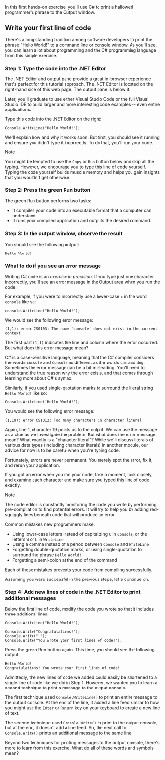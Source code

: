 In this first hands-on exercise, you'll use C# to print a hallowed programmer's phrase to the Output window.

## Write your first line of code

There's a long standing tradition among software developers to print the phrase "Hello World!" to a command line or console window.  As you'll see, you can learn a lot about programming and the C# programming language from this simple exercise.

### Step 1: Type the code into the .NET Editor

The .NET Editor and output pane provide a great in-browser experience that's perfect for this tutorial approach.  The .NET Editor is located on the right-hand side of this web page.  The output pane is below it.

Later, you'll graduate to use either Visual Studio Code or the full Visual Studio IDE to build larger and more interesting code examples -- even entire applications.

Type this code into the .NET Editor on the right:

```csharp-interactive
Console.WriteLine("Hello World!");
```

We'll explain how and why it works soon.  But first, you should see it running and ensure you didn't type it incorrectly.  To do that, you'll run your code.

> [!NOTE] 
> You might be tempted to use the `Copy` or `Run` button below and skip all the typing.  However, we encourage you to type this line of code yourself.  Typing the code yourself builds muscle memory and helps you gain insights that you wouldn't get otherwise.

### Step 2: Press the green Run button 

The green Run button performs two tasks:

- It compiles your code into an executable format that a computer can understand.
- It runs your compiled application and outputs the desired command.

### Step 3: In the output window, observe the result

You should see the following output:

```output
Hello World!
```

### What to do if you see an error message

Writing C# code is an *exercise in precision*.  If you type just one character incorrectly, you'll see an error message in the Output area when you run the code.

For example, if you were to incorrectly use a lower-case `c` in the word `console` like so:

```csharp-interactive
console.WriteLine("Hello World!");
```

We would see the following error message:

```output
(1,1): error CS0103: The name 'console' does not exist in the current context
```

The first part `(1,1)` indicates the line and column where the error occurred.  But what does this error message mean?

C# is a case-sensitive language, meaning that the C# compiler considers the words `console` and `Console` as different as the words `cat` and `dog`.  Sometimes the error message can be a bit misleading.  You'll need to understand the true reason why the error exists, and that comes through learning more about C#'s syntax.

Similarly, if you used single-quotation marks to surround the literal string `Hello World!` like so:

```csharp-interactive
Console.WriteLine('Hello World!');
```

You would see the following error message:

```output
(1,19): error CS1012: Too many characters in character literal
```

Again, line 1, character 19 points us to the culprit.  We can use the message as a clue as we investigate the problem.  But what does the error message mean?  What exactly is a "character literal"?  While we'll discuss literals of various data types (including character literals) in another module, our advice for now is to be careful when you're typing code.

Fortunately, errors are never permanent.  You merely spot the error, fix it, and rerun your application.

If you got an error when you ran your code, take a moment, look closely, and examine each character and make sure you typed this line of code exactly.

> [!NOTE]
> The code editor is constantly monitoring the code you write by performing pre-compilation to find potential errors.  It will try to help you by adding red-squiggly lines beneath code that will produce an error.

Common mistakes new programmers make:

- Using lower-case letters instead of capitalizing `C` in `Console`, or the letters `W` or `L` in `WriteLine`
- Using a comma instead of a period between `Console` and `WriteLine`
- Forgetting double-quotation marks, or using single-quotation to surround the phrase `Hello World!`
- Forgetting a semi-colon at the end of the command

Each of these mistakes prevents your code from compiling successfully.

Assuming you were successful in the previous steps, let's continue on.

### Step 4: Add new lines of code in the .NET Editor to print additional messages

Below the first line of code, modify the code you wrote so that it includes three additional lines:

```csharp-interactive
Console.WriteLine("Hello World!");

Console.Write("Congratulations!");
Console.Write(" ");
Console.Write("You wrote your first lines of code!");
```

Press the green Run button again.  This time, you should see the following output.

```output
Hello World!
Congratulations! You wrote your first lines of code!
```

Admittedly, the new lines of code we added could easily be shortened to a single line of code like we did in Step 1.  However, we wanted you to learn a second technique to print a message to the output console.  

The first technique used `Console.WriteLine()` to print an entire message to the output console.  At the end of the line, it added a line feed similar to how you might use the `Enter` or `Return` key on your keyboard to create a new line of text.  

The second technique used `Console.Write()` to print to the output console, but at the end, it doesn't add a line feed.  So, the next call to `Console.Write()` prints an additional message to the same line.

Beyond two techniques for printing messages to the output console, there's more to learn from this exercise.  What do all of these words and symbols mean?
